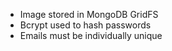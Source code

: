 * Image stored in MongoDB GridFS
* Bcrypt used to hash passwords
* Emails must be individually unique